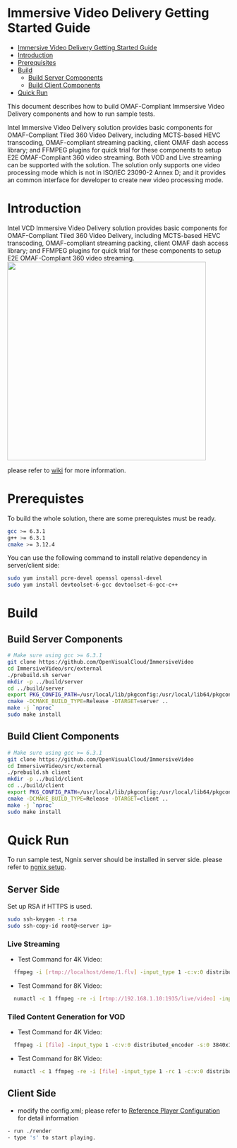 # Immersive Video Delivery Getting Started Guide

   * [Immersive Video Delivery Getting Started Guide](#immersive-video-delivery-getting-started-guide)
   * [Introduction](#introduction)
   * [Prerequisites](#prerequisites)
   * [Build](#build)
      * [Build Server Components](#build-server-preresuisties)
      * [Build Client Components](#build-client-preresuisties)
   * [Quick Run](#quick-run)

This document describes how to build OMAF-Compliant Immsersive Video Delivery components and how to run sample tests.

Intel Immersive Video Delivery solution provides basic components for OMAF-Compliant Tiled 360 Video Delivery, including MCTS-based HEVC transcoding, OMAF-compliant streaming packing, client OMAF dash access library; and FFMPEG plugins for quick trial for these components to setup E2E OMAF-Compliant 360 video streaming. Both VOD and Live streaming can be supported with the solution. The solution only supports one video processing mode which is not in ISO/IEC 23090-2 Annex D; and it provides an common interface for developer to create new video processing mode.

# Introduction
Intel VCD Immersive Video Delivery solution provides basic components for OMAF-Compliant Tiled 360 Video Delivery, including MCTS-based HEVC transcoding, OMAF-compliant streaming packing, client OMAF dash access library; and FFMPEG plugins for quick trial for these components to setup E2E OMAF-Compliant 360 video streaming.
<IMG src="img/OMAF_Compliant-Video-Delivery-Introduction.png" height="450">

please refer to [wiki]() for more information.

# Prerequistes
To build the whole solution, there are some prerequistes must be ready.
```bash
gcc >= 6.3.1
g++ >= 6.3.1
cmake >= 3.12.4
```

You can use the following command to install relative dependency in server/client side:
```bash
sudo yum install pcre-devel openssl openssl-devel
sudo yum install devtoolset-6-gcc devtoolset-6-gcc-c++
```

# Build
## Build Server Components
```bash
# Make sure using gcc >= 6.3.1
git clone https://github.com/OpenVisualCloud/ImmersiveVideo
cd ImmersiveVideo/src/external
./prebuild.sh server
mkdir -p ../build/server
cd ../build/server
export PKG_CONFIG_PATH=/usr/local/lib/pkgconfig:/usr/local/lib64/pkgconfig:$PKG_CONFIG_PATH
cmake -DCMAKE_BUILD_TYPE=Release -DTARGET=server ..
make -j `nproc`
sudo make install
```

## Build Client Components
```bash
# Make sure using gcc >= 6.3.1
git clone https://github.com/OpenVisualCloud/ImmersiveVideo
cd ImmersiveVideo/src/external
./prebuild.sh client
mkdir -p ../build/client
cd ../build/client
export PKG_CONFIG_PATH=/usr/local/lib/pkgconfig:/usr/local/lib64/pkgconfig:$PKG_CONFIG_PATH
cmake -DCMAKE_BUILD_TYPE=Release -DTARGET=client ..
make -j `nproc`
sudo make install
```

# Quick Run
To run sample test, Ngnix server should be installed in server side. please refer to [ngnix setup](ngnix_setup.md).

## Server Side

Set up RSA if HTTPS is used.
```bash
sudo ssh-keygen -t rsa
sudo ssh-copy-id root@<server ip>
```

### Live Streaming
- Test Command for 4K Video:

```bash
  ffmpeg -i [rtmp://localhost/demo/1.flv] -input_type 1 -c:v:0 distributed_encoder -s:0 3840x1920 -tile_row:0 6 -tile_column:0 10 -config_file:0 config_high.txt -g:0 15 -b:0 30M -map 0:v -c:v:1 distributed_encoder -s:1 1024x640 -tile_row:1 2 -tile_column:1 4 -config_file:1 config_low.txt -g:1 15 -b:1 5M -map 0:v -f omaf_packing -is_live 1 -split_tile 1 -seg_duration 1 -window_size 20 -extra_window_size 30 -base_url http://[ServerIP]/OMAFLive_4k/ -out_name Test /usr/local/nginx/html/OMAFLive_4k/
```

- Test Command for 8K Video:
```bash
  numactl -c 1 ffmpeg -re -i [rtmp://192.168.1.10:1935/live/video] -input_type 1 -rc 1 -c:v:0 distributed_encoder -s:0 7680x3840 -g:0 25 -tile_row:0 6 -tile_column:0 12 -la_depth:0 0 -config_file:0 config_high.txt -b:0 50M -map 0:v -c:v:1 distributed_encoder -s:1 1280x1280 -sws_flags neighbor -g:1 25 -tile_row:1 2 -tile_column:1 2 -la_depth:1 0 -config_file:1 config_low.txt -b:1 2M -map 0:v -f omaf_packing -is_live 1 -split_tile 1 -seg_duration 1 -extractors_per_thread 4 -base_url http://[ServerIP]/OMAFLive_8k/ -out_name Test /usr/local/nginx/html/OMAFLive_8k/
```

### Tiled Content Generation for VOD

- Test Command for 4K Video:
```bash
  ffmpeg -i [file] -input_type 1 -c:v:0 distributed_encoder -s:0 3840x1920 -tile_row:0 6 -tile_column:0 10 -config_file:0 config_high.txt -g:0 15 -b:0 30M -map 0:v -c:v:1 distributed_encoder -s:1 1024x640 -tile_row:1 2 -tile_column:1 4 -config_file:1 config_low.txt -g:1 15 -b:1 5M -map 0:v -f omaf_packing -is_live 0 -split_tile 1 -seg_duration 1 -window_size 20 -extra_window_size 30 -base_url http://[server ip]]/OMAFStatic_4k/ -out_name Test /usr/local/nginx/html/OMAFStatic_4k/
```

- Test Command for 8K Video:
```bash
  numactl -c 1 ffmpeg -re -i [file] -input_type 1 -rc 1 -c:v:0 distributed_encoder -s:0 7680x3840 -g:0 25 -tile_row:0 6 -tile_column:0 12 -la_depth:0 0 -config_file:0 config_high.txt -b:0 50M -map 0:v -c:v:1 distributed_encoder -s:1 1280x1280 -sws_flags neighbor -g:1 25 -tile_row:1 2 -tile_column:1 2 -la_depth:1 0 -config_file:1 config_low.txt -b:1 2M -map 0:v -f omaf_packing -is_live 0 -split_tile 1 -seg_duration 1 -extractors_per_thread 4 -base_url http://[ServerIP]/OMAFStatic_8k/ -out_name Test /usr/local/nginx/html/OMAFStatic_8k/
```

## Client Side

- modify the config.xml; please refer to [Reference Player Configuration](Immersive_Video_Delivery_RefPlayer.md) for detail information

```bash
- run ./render
- type 's' to start playing.
```
